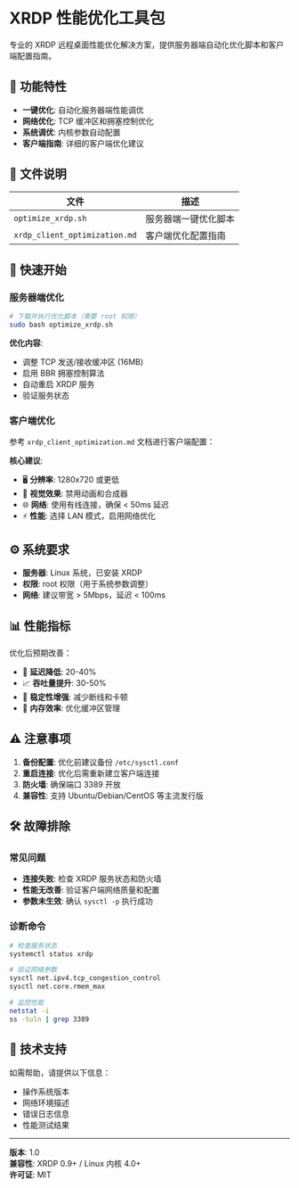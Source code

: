 # XRDP 性能优化工具包

专业的 XRDP 远程桌面性能优化解决方案，提供服务器端自动化优化脚本和客户端配置指南。

## 🎯 功能特性

- **一键优化**: 自动化服务器端性能调优
- **网络优化**: TCP 缓冲区和拥塞控制优化  
- **系统调优**: 内核参数自动配置
- **客户端指南**: 详细的客户端优化建议

## 📁 文件说明

| 文件 | 描述 |
|------|------|
| `optimize_xrdp.sh` | 服务器端一键优化脚本 |
| `xrdp_client_optimization.md` | 客户端优化配置指南 |

## 🚀 快速开始

### 服务器端优化

```bash
# 下载并执行优化脚本（需要 root 权限）
sudo bash optimize_xrdp.sh
```

**优化内容**:
- 调整 TCP 发送/接收缓冲区 (16MB)
- 启用 BBR 拥塞控制算法
- 自动重启 XRDP 服务
- 验证服务状态

### 客户端优化

参考 `xrdp_client_optimization.md` 文档进行客户端配置：

**核心建议**:
- 🖥️ **分辨率**: 1280x720 或更低
- 🎨 **视觉效果**: 禁用动画和合成器
- 🌐 **网络**: 使用有线连接，确保 < 50ms 延迟
- ⚡ **性能**: 选择 LAN 模式，启用网络优化

## ⚙️ 系统要求

- **服务器**: Linux 系统，已安装 XRDP
- **权限**: root 权限（用于系统参数调整）
- **网络**: 建议带宽 > 5Mbps，延迟 < 100ms

## 📊 性能指标

优化后预期改善：
- 🔄 **延迟降低**: 20-40%
- 📈 **吞吐量提升**: 30-50%  
- 🎯 **稳定性增强**: 减少断线和卡顿
- 💾 **内存效率**: 优化缓冲区管理

## ⚠️ 注意事项

1. **备份配置**: 优化前建议备份 `/etc/sysctl.conf`
2. **重启连接**: 优化后需重新建立客户端连接
3. **防火墙**: 确保端口 3389 开放
4. **兼容性**: 支持 Ubuntu/Debian/CentOS 等主流发行版

## 🛠️ 故障排除

### 常见问题
- **连接失败**: 检查 XRDP 服务状态和防火墙
- **性能无改善**: 验证客户端网络质量和配置
- **参数未生效**: 确认 `sysctl -p` 执行成功

### 诊断命令
```bash
# 检查服务状态
systemctl status xrdp

# 验证网络参数
sysctl net.ipv4.tcp_congestion_control
sysctl net.core.rmem_max

# 监控性能
netstat -i
ss -tuln | grep 3389
```

## 🤝 技术支持

如需帮助，请提供以下信息：
- 操作系统版本
- 网络环境描述
- 错误日志信息
- 性能测试结果

---

**版本**: 1.0  
**兼容性**: XRDP 0.9+ / Linux 内核 4.0+  
**许可证**: MIT
